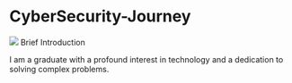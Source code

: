 # CyberSecurity-Journey
<a href="https://linkedin.com"><img src="https://img.shields.io/badge/-LinkedIn-0072b1?&style=for-the-badge&logo=linkedin&logoColor=white" /></a>
Brief Introduction 

I am a graduate with a profound interest in technology and a dedication to solving complex problems.
